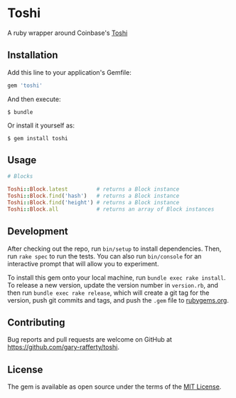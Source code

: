 # Toshi

A ruby wrapper around Coinbase's [Toshi](https://toshi.io/)

## Installation

Add this line to your application's Gemfile:

```ruby
gem 'toshi'
```

And then execute:

    $ bundle

Or install it yourself as:

    $ gem install toshi

## Usage

```ruby
# Blocks

Toshi::Block.latest         # returns a Block instance
Toshi::Block.find('hash')   # returns a Block instance
Toshi::Block.find('height') # returns a Block instance
Toshi::Block.all            # returns an array of Block instances

```

## Development

After checking out the repo, run `bin/setup` to install dependencies. Then, run `rake spec` to run the tests. You can also run `bin/console` for an interactive prompt that will allow you to experiment.

To install this gem onto your local machine, run `bundle exec rake install`. To release a new version, update the version number in `version.rb`, and then run `bundle exec rake release`, which will create a git tag for the version, push git commits and tags, and push the `.gem` file to [rubygems.org](https://rubygems.org).

## Contributing

Bug reports and pull requests are welcome on GitHub at https://github.com/gary-rafferty/toshi.


## License

The gem is available as open source under the terms of the [MIT License](http://opensource.org/licenses/MIT).

